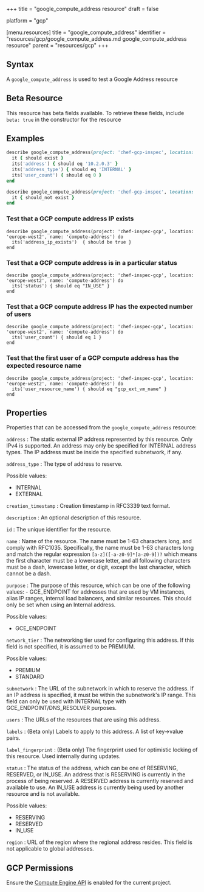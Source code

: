 +++
title = "google_compute_address resource"
draft = false

platform = "gcp"

[menu.resources]
    title = "google_compute_address"
    identifier = "resources/gcp/google_compute_address.md google_compute_address resource"
    parent = "resources/gcp"
+++

## Syntax

A `google_compute_address` is used to test a Google Address resource

## Beta Resource

This resource has beta fields available. To retrieve these fields, include `beta: true` in the constructor for the resource

## Examples

```ruby
describe google_compute_address(project: 'chef-gcp-inspec', location: 'europe-west2', name: 'inspec-gcp-global-address') do
  it { should exist }
  its('address') { should eq '10.2.0.3' }
  its('address_type') { should eq 'INTERNAL' }
  its('user_count') { should eq 0 }
end

describe google_compute_address(project: 'chef-gcp-inspec', location: 'europe-west2', name: 'nonexistent') do
  it { should_not exist }
end
```

### Test that a GCP compute address IP exists

    describe google_compute_address(project: 'chef-inspec-gcp', location: 'europe-west2', name: 'compute-address') do
      its('address_ip_exists')  { should be true }
    end

### Test that a GCP compute address is in a particular status

    describe google_compute_address(project: 'chef-inspec-gcp', location: 'europe-west2', name: 'compute-address') do
      its('status') { should eq "IN_USE" }
    end

### Test that a GCP compute address IP has the expected number of users

    describe google_compute_address(project: 'chef-inspec-gcp', location: 'europe-west2', name: 'compute-address') do
      its('user_count') { should eq 1 }
    end

### Test that the first user of a GCP compute address has the expected resource name

    describe google_compute_address(project: 'chef-inspec-gcp', location: 'europe-west2', name: 'compute-address') do
      its('user_resource_name') { should eq "gcp_ext_vm_name" }
    end

## Properties

Properties that can be accessed from the `google_compute_address` resource:

`address`
: The static external IP address represented by this resource. Only IPv4 is supported. An address may only be specified for INTERNAL address types. The IP address must be inside the specified subnetwork, if any.

`address_type`
: The type of address to reserve.

  Possible values:

  - INTERNAL
  - EXTERNAL

`creation_timestamp`
: Creation timestamp in RFC3339 text format.

`description`
: An optional description of this resource.

`id`
: The unique identifier for the resource.

`name`
: Name of the resource. The name must be 1-63 characters long, and comply with RFC1035. Specifically, the name must be 1-63 characters long and match the regular expression `[a-z]([-a-z0-9]*[a-z0-9])?` which means the first character must be a lowercase letter, and all following characters must be a dash, lowercase letter, or digit, except the last character, which cannot be a dash.

`purpose`
: The purpose of this resource, which can be one of the following values: - GCE_ENDPOINT for addresses that are used by VM instances, alias IP ranges, internal load balancers, and similar resources. This should only be set when using an Internal address.

  Possible values:

  - GCE_ENDPOINT

`network_tier`
: The networking tier used for configuring this address. If this field is not specified, it is assumed to be PREMIUM.

  Possible values:

  - PREMIUM
  - STANDARD

`subnetwork`
: The URL of the subnetwork in which to reserve the address. If an IP address is specified, it must be within the subnetwork's IP range. This field can only be used with INTERNAL type with GCE_ENDPOINT/DNS_RESOLVER purposes.

`users`
: The URLs of the resources that are using this address.

`labels`
: (Beta only) Labels to apply to this address. A list of key->value pairs.

`label_fingerprint`
: (Beta only) The fingerprint used for optimistic locking of this resource. Used internally during updates.

`status`
: The status of the address, which can be one of RESERVING, RESERVED, or IN_USE. An address that is RESERVING is currently in the process of being reserved. A RESERVED address is currently reserved and available to use. An IN_USE address is currently being used by another resource and is not available.

  Possible values:

  - RESERVING
  - RESERVED
  - IN_USE

`region`
: URL of the region where the regional address resides. This field is not applicable to global addresses.

## GCP Permissions

Ensure the [Compute Engine API](https://console.cloud.google.com/apis/library/compute.googleapis.com/) is enabled for the current project.

